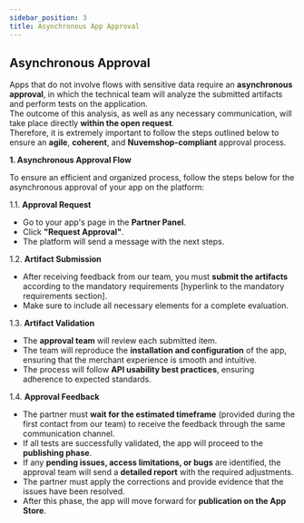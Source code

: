 ```yaml
---
sidebar_position: 3
title: Asynchronous App Approval
---
```


## Asynchronous Approval

Apps that do not involve flows with sensitive data require an **asynchronous approval**, in which the technical team will analyze the submitted artifacts and perform tests on the application. <br/>
The outcome of this analysis, as well as any necessary communication, will take place directly **within the open request**. <br/>
Therefore, it is extremely important to follow the steps outlined below to ensure an **agile**, **coherent**, and **Nuvemshop-compliant** approval process.

**1. Asynchronous Approval Flow**

To ensure an efficient and organized process, follow the steps below for the asynchronous approval of your app on the platform:

1.1. **Approval Request**  
* Go to your app's page in the **Partner Panel**.  
* Click **"Request Approval"**.  
* The platform will send a message with the next steps.

1.2. **Artifact Submission**  
* After receiving feedback from our team, you must **submit the artifacts** according to the mandatory requirements [hyperlink to the mandatory requirements section].  
* Make sure to include all necessary elements for a complete evaluation.

1.3. **Artifact Validation**  
* The **approval team** will review each submitted item.  
* The team will reproduce the **installation and configuration** of the app, ensuring that the merchant experience is smooth and intuitive.  
* The process will follow **API usability best practices**, ensuring adherence to expected standards.

1.4. **Approval Feedback**  
* The partner must **wait for the estimated timeframe** (provided during the first contact from our team) to receive the feedback through the same communication channel.  
* If all tests are successfully validated, the app will proceed to the **publishing phase**.  
* If any **pending issues, access limitations, or bugs** are identified, the approval team will send a **detailed report** with the required adjustments.  
* The partner must apply the corrections and provide evidence that the issues have been resolved.  
* After this phase, the app will move forward for **publication on the App Store**.
